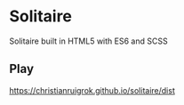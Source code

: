 # Solitaire
Solitaire built in HTML5 with ES6 and SCSS

## Play
https://christianruigrok.github.io/solitaire/dist
